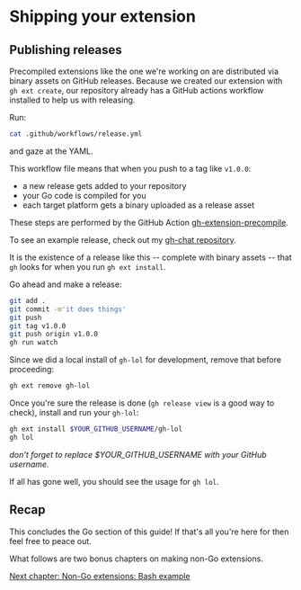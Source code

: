 # Shipping your extension

## Publishing releases

Precompiled extensions like the one we're working on are distributed via binary assets on GitHub releases. Because we created our extension with `gh ext create`, our repository already has a GitHub actions workflow installed to help us with releasing. 

Run:

```bash
cat .github/workflows/release.yml
```

and gaze at the YAML.

This workflow file means that when you push to a tag like `v1.0.0`:

- a new release gets added to your repository
- your Go code is compiled for you
- each target platform gets a binary uploaded as a release asset

These steps are performed by the GitHub Action [gh-extension-precompile](https://github.com/cli/gh-extension-precompile).

To see an example release, check out my [gh-chat repository](https://github.com/vilmibm/gh-chat/releases/latest).

It is the existence of a release like this -- complete with binary assets -- that `gh` looks for when you run `gh ext install`.

Go ahead and make a release:

```bash
git add .
git commit -m'it does things'
git push
git tag v1.0.0
git push origin v1.0.0
gh run watch
```

Since we did a local install of `gh-lol` for development, remove that before proceeding:

```bash
gh ext remove gh-lol
```

Once you're sure the release is done (`gh release view` is a good way to check), install and run your `gh-lol`:

```bash
gh ext install $YOUR_GITHUB_USERNAME/gh-lol
gh lol
```

_don't forget to replace $YOUR\_GITHUB\_USERNAME with your GitHub username._

If all has gone well, you should see the usage for `gh lol`.

## Recap

This concludes the Go section of this guide! If that's all you're here for then feel free to peace out.

What follows are two bonus chapters on making non-Go extensions.

[Next chapter: Non-Go extensions: Bash example](10.md)
